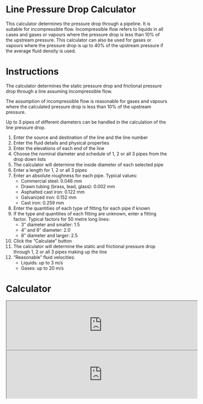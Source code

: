# Line Pressure Drop Calculator

This calculator determines the pressure drop through a pipeline.  It is suitable for incompressible flow.  Incompressible flow refers to liquids in all cases and gases or vapours where the pressure drop is less than 10% of the upstream pressure. This calculator can also be used for gases or vapours where the pressure drop is up to 40% of the upstream pressure if the average fluid density is used.

# Instructions

The calculator determines the static pressure drop and frictional pressure drop through a line assuming incompressible flow.

The assumption of incompressible flow is reasonable for gases and vapours where the calculated pressure drop is less than 10% of the upstream pressure.

Up to 3 pipes of different diameters can be handled in the calculation of the line pressure drop.

1. Enter the source and destination of the line and the line number
1. Enter the fluid details and physical properties
1. Enter the elevations of each end of the line
1. Choose the nominal diameter and schedule of 1, 2 or all 3 pipes from the drop down lists
1. The calculator will determine the inside diameter of each selected pipe
1. Enter a length for 1, 2 or all 3 pipes
1. Enter an absolute roughness for each pipe.  Typical values:
   * Commercial steel: 0.046 mm
   * Drawn tubing (brass, lead, glass): 0.002 mm
   * Asphalted cast iron: 0.122 mm
   * Galvanized iron: 0.152 mm
   * Cast iron: 0.259 mm
1. Enter the quantities of each type of fitting for each pipe if known
1. If the type and quantities of each fitting are unknown, enter a fitting factor. Typical factors for 50 metre long lines:
   * 3″ diameter and smaller: 1.5
   * 4″ and 6″ diameter: 2.0
   * 8″ diameter and larger: 2.5
1. Click the “Calculate” button
1. The calculator will determine the static and frictional pressure drop through 1, 2 or all 3 pipes making up the line
1. “Reasonable” fluid velocities:
   * Liquids: up to 3 m/s
   * Gases: up to 20 m/s

# Calculator

<iframe src="http://blackmonk-dev-as.azurewebsites.net/linesizingcalc.aspx?Username=si" width="595 height="2300"></iframe>
                                                                                                                
<iframe src="https://youtu.be/tDZZEaqQPNY" width="595 height="2300"></iframe>
                                                                                                                

